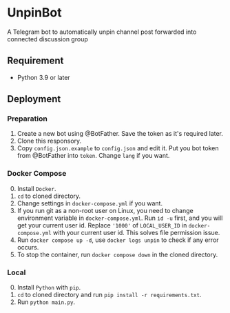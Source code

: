 # UnpinBot

A Telegram bot to automatically unpin channel post forwarded into connected discussion group

## Requirement

- Python 3.9 or later

## Deployment

### Preparation

1. Create a new bot using @BotFather. Save the token as it's required later.
2. Clone this responsory.
3. Copy `config.json.example` to `config.json` and edit it. Put you bot token from @BotFather into `token`. Change `lang` if you want.

### Docker Compose

0. Install `Docker`.
1. `cd` to cloned directory.
2. Change settings in `docker-compose.yml` if you want.
3. If you run git as a non-root user on Linux, you need to change environment variable in `docker-compose.yml`. Run `id -u` first, and you will get your current user id. Replace `'1000'` of  `LOCAL_USER_ID` in `docker-compose.yml` with your current user id. This solves file permission issue.
4. Run `docker compose up -d`, use `docker logs unpin` to check if any error occurs.
5. To stop the container, run `docker compose down` in the cloned directory.

### Local

0. Install `Python` with `pip`.
1. `cd` to cloned directory and run `pip install -r requirements.txt`.
2. Run `python main.py`.
